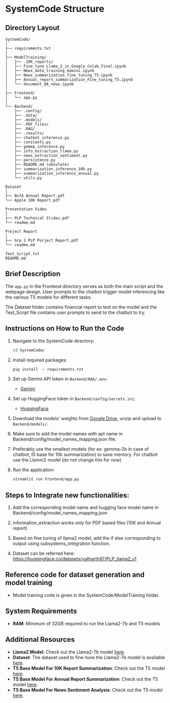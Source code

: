 
# SystemCode Structure

## Directory Layout
```
SystemCode/
│
├── requirements.txt
│
├── ModelTraining/
│   ├── .10K_reports/
│   ├── Fine_tune_Llama_2_in_Google_Colab_Final.ipynb
│   ├── News_data_training_Gemini.ipynb
│   ├── News_summarization_fine_tuning_T5.ipynb
│   ├── Annual_report_summarization_Fine_tuning_T5.ipynb
│   └── document_QA_news.ipynb
│
├── Frontend/
│   └── app.py
│
└── Backend/
    ├── .config/
    ├── .data/
    ├── .models/
    ├── .PDF_files/
    ├── .RAG/
    ├── .results/
    ├── chatbot_inference.py
    ├── constants.py
    ├── gemma_inference.py
    ├── info_extraction_llama.py
    ├── news_extraction_sentiment.py
    ├── persistence.py
    ├── README.md (obsolete)
    ├── summarization_inference_10k.py
    ├── summarization_inference_annual.py
    └── utils.py

Dataset
│
├── BofA Annual Report.pdf
└── Apple 10K Report.pdf

Presentation Video
│
├── PLP Technical Slides.pdf
└── readme.md

Project Report
│
├── Grp 1 PLP Porject Report.pdf
└── readme.md

Test_Script.txt
README.md
```

## Brief Description
The `app.py` in the Frontend directory serves as both the main script and the webpage design. User prompts to the chatbot trigger model inferencing like the various T5 models for different tasks.

The Dataset folder contains financial report to test on the model and the Test_Script file contains user prompts to send to the chatbot to try.

## Instructions on How to Run the Code

1. Navigate to the SystemCode directory:
   ```bash
   cd SystemCode/
   ```
2. Install required packages:
   ```bash
   pip install -r requirements.txt
   ```
3. Set up Gemini API token in `Backend/RAG/.env`:
   - [Gemini](https://aistudio.google.com/app/u/2/apikey)

4. Set up HuggingFace token in `Backend/config/secrets.ini`:
   - [HuggingFace](https://huggingface.co/)

5. Download the models' weights from [Google Drive](https://drive.google.com/file/d/1Pjg4JFzGy0g_pbf4-t1m823epq9R_CZ1/view?usp=drive_link), unzip and upload to `Backend/models/`.

6. Make sure to add the model names with apt name in Backend/config/model_names_mapping.json file.

7. Preferably use the smallest models (for ex: gemma-2b in case of chatbot, t5 base for 10k summarization) to save memory.
    For chatbot use the Llamm2 model (do not change this for now)

8. Run the application:
   ```bash
   streamlit run Frontend/app.py
   ```


## Steps to Integrate new functionalities:

1. Add the corresponding model name and hugging face model name in Backend/config/model_names_mapping.json

2. information_extraction works only for PDF based files (10K and Annual report)

3. Based on fine tuning of llama2 model, add the if else corresponding to output using subsystems_integration function.

4. Dataset can be referred here: https://huggingface.co/datasets/yatharth97/PLP_llama2_v1

## Reference code for dataset generation and model training

- Model training code is given in the SystemCode/ModelTraining folder.

## System Requirements

- **RAM**: Minimum of 32GB required to run the Llama2-7b and T5 models

## Additional Resources

- **Llama2 Model**: Check out the Llama2-7b model [here](https://huggingface.co/gmh98/llama-2-7b-chat-yatharth-v4).
- **Dataset**: The dataset used to fine-tune the Llama2-7b model is available [here](https://huggingface.co/datasets/yatharth97/PLP_llama2_v1).
- **T5 Base Model For 10K Report Summarization**: Check out the T5 model [here](https://huggingface.co/yatharth97/T5-base-10K-summarization).
- **T5 Base Model For Annual Report Summarization**: Check out the T5 model [here](https://huggingface.co/Kgr20/AnnualSummarizer).
- **T5 Base Model For News Sentiment Analysis**: Check out the T5 model [here](https://huggingface.co/yatharth97/T5-base-news-summarization).


